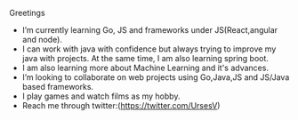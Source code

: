 Greetings





- I’m currently learning Go, JS and frameworks under JS(React,angular and node).
- I can work with java with confidence but always trying to improve my java with projects. At the same time,  I am also learning spring boot.
- I am also learning more about Machine Learning and it's advances.
- I’m looking to collaborate on web projects using Go,Java,JS and JS/Java based frameworks.
- I play games and watch films as my hobby.
- Reach me through twitter:(https://twitter.com/UrsesV)



